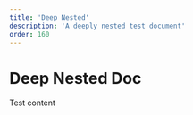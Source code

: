 ```yaml
---
title: 'Deep Nested'
description: 'A deeply nested test document'
order: 160
---
```


# Deep Nested Doc

Test content
